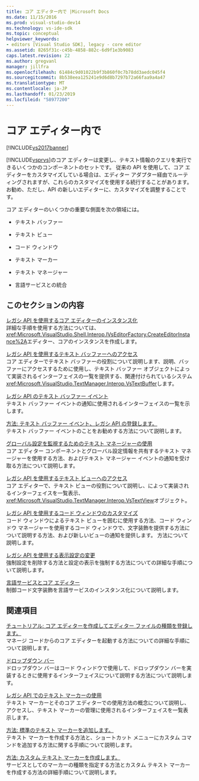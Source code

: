 ```yaml
---
title: コア エディター内で |Microsoft Docs
ms.date: 11/15/2016
ms.prod: visual-studio-dev14
ms.technology: vs-ide-sdk
ms.topic: conceptual
helpviewer_keywords:
- editors [Visual Studio SDK], legacy - core editor
ms.assetid: 8265f31c-c45b-4858-882c-6d9f1e3b9083
caps.latest.revision: 22
ms.author: gregvanl
manager: jillfra
ms.openlocfilehash: 61484c9d01022b9f3b860f0c7b78dd3aedc045f4
ms.sourcegitcommit: 8b538eea125241e9d6d8b7297b72a66faa9a4a47
ms.translationtype: MT
ms.contentlocale: ja-JP
ms.lasthandoff: 01/23/2019
ms.locfileid: "58977200"
---
```

# <a name="inside-the-core-editor"></a>コア エディター内で
[!INCLUDE[vs2017banner](../includes/vs2017banner.md)]

[!INCLUDE[vsprvs](../includes/vsprvs-md.md)]のコア エディターは変更し、テキスト情報のクエリを実行できるいくつかのコンポーネントのセットです。 従来の API を使用して、コア エディターをカスタマイズしている場合は、エディター アダプター経由でルーティングされますが、これらのカスタマイズを使用する続行することがあります。 お勧め、ただし、API の新しいエディターに、カスタマイズを調整することです。  
  
 コア エディターのいくつかの重要な側面を次の領域には。  
  
-   テキスト バッファー  
  
-   テキスト ビュー  
  
-   コード ウィンドウ  
  
-   テキスト マーカー  
  
-   テキスト マネージャー  
  
-   言語サービスとの統合  
  
## <a name="in-this-section"></a>このセクションの内容  
 [レガシ API を使用するコア エディターのインスタンス化](../extensibility/instantiating-the-core-editor-by-using-the-legacy-api.md)  
 詳細な手順を使用する方法については、<xref:Microsoft.VisualStudio.Shell.Interop.IVsEditorFactory.CreateEditorInstance%2A>エディター、コアのインスタンスを作成します。  
  
 [レガシ API を使用するテキスト バッファーへのアクセス](../extensibility/accessing-the-text-buffer-by-using-the-legacy-api.md)  
 コア エディターでテキスト バッファーの役割について説明します、説明、バッファーにアクセスするために使用し、テキスト バッファー オブジェクトによって実装されるインターフェイスの一覧を提供する、関連付けられているシステム<xref:Microsoft.VisualStudio.TextManager.Interop.VsTextBuffer>します。  
  
 [レガシ API のテキスト バッファー イベント](../extensibility/text-buffer-events-in-the-legacy-api.md)  
 テキスト バッファー イベントの通知に使用されるインターフェイスの一覧を示します。  
  
 [方法: テキスト バッファー イベント、レガシ API の登録します。](../extensibility/how-to-register-for-text-buffer-events-with-the-legacy-api.md)  
 テキスト バッファー イベントのことをお勧めする方法について説明します。  
  
 [グローバル設定を監視するためのテキスト マネージャーの使用](../extensibility/using-the-text-manager-to-monitor-global-settings.md)  
 コア エディター コンポーネントとグローバル設定情報を共有するテキスト マネージャーを使用する方法、およびテキスト マネージャー イベントの通知を受け取る方法について説明します。  
  
 [レガシ API を使用するテキスト ビューへのアクセス](../extensibility/accessing-thetext-view-by-using-the-legacy-api.md)  
 コア エディターで、テキスト ビューの役割について説明し、によって実装されるインターフェイスを一覧表示、<xref:Microsoft.VisualStudio.TextManager.Interop.VsTextView>オブジェクト。  
  
 [レガシ API を使用するコード ウィンドウのカスタマイズ](../extensibility/customizing-code-windows-by-using-the-legacy-api.md)  
 コード ウィンドウによるテキスト ビューを囲むに使用する方法、コード ウィンドウ マネージャーを使用するコード ウィンドウで、文字装飾を提供する方法について説明する方法、および新しいビューの通知を提供します。 方法について説明します。  
  
 [レガシ API を使用する表示設定の変更](../extensibility/changing-view-settings-by-using-the-legacy-api.md)  
 強制設定を削除する方法と設定の表示を強制する方法についての詳細な手順について説明します。  
  
 [言語サービスとコア エディター](../extensibility/language-services-and-the-core-editor.md)  
 制御コード文字装飾を言語サービスのインスタンス化について説明します。  
  
## <a name="related-sections"></a>関連項目  
 [チュートリアル: コア エディターを作成してエディター ファイルの種類を登録します。](../extensibility/walkthrough-creating-a-core-editor-and-registering-an-editor-file-type.md)  
 マネージ コードからのコア エディターを起動する方法についての詳細な手順について説明します。  
  
 [ドロップダウン バー](../extensibility/drop-down-bar.md)  
 ドロップダウン バーはコード ウィンドウで使用して、ドロップダウン バーを実装するときに使用するインターフェイスについて説明する方法について説明します。  
  
 [レガシ API でのテキスト マーカーの使用](../extensibility/using-text-markers-with-the-legacy-api.md)  
 テキスト マーカーとそのコア エディターでの使用方法の概念について説明し、アクセスし、テキスト マーカーの管理に使用されるインターフェイスを一覧表示します。  
  
 [方法: 標準のテキスト マーカーを追加します。](../extensibility/how-to-add-standard-text-markers.md)  
 テキスト マーカーを作成する方法と、ショートカット メニューにカスタム コマンドを追加する方法に関する手順について説明します。  
  
 [方法: カスタム テキスト マーカーを作成します。](../extensibility/how-to-create-custom-text-markers.md)  
 サービスとしてのマーカーの種類を指定する方法とカスタム テキスト マーカーを作成する方法の詳細手順について説明します。
